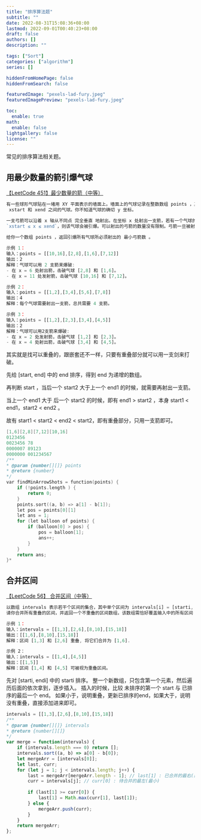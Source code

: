 ```yaml
---
title: "排序算法题"
subtitle: ""
date: 2022-08-31T15:08:36+08:00
lastmod: 2022-09-01T00:40:23+08:00
draft: false
authors: []
description: ""

tags: ["Sort"]
categories: ["algorithm"]
series: []

hiddenFromHomePage: false
hiddenFromSearch: false

featuredImage: "pexels-lad-fury.jpeg"
featuredImagePreview: "pexels-lad-fury.jpeg"

toc:
  enable: true
math:
  enable: false
lightgallery: false
license: ""
---
```

常见的排序算法相关题。
<!--more-->


## 用最少数量的箭引爆气球
<!-- 【排序算法】 -->
[【LeetCode 451】最少数量的箭（中等）](https://leetcode-cn.com/problems/minimum-number-of-arrows-to-burst-balloons/)
```js
有一些球形气球贴在一堵用 XY 平面表示的墙面上。墙面上的气球记录在整数数组 points ，其中 points[i] = [xstart, xend] 表示水平直径在
 xstart 和 xend 之间的气球。你不知道气球的确切 y 坐标。

一支弓箭可以沿着 x 轴从不同点 完全垂直 地射出。在坐标 x 处射出一支箭，若有一个气球的直径的开始和结束坐标为 xstart，xend， 且满足
`xstart ≤ x ≤ xend`，则该气球会被引爆。可以射出的弓箭的数量没有限制。弓箭一旦被射出之后，可以无限地前进。

给你一个数组 points ，返回引爆所有气球所必须射出的 最小弓箭数 。
 
示例 1：
输入：points = [[10,16],[2,8],[1,6],[7,12]]
输出：2
解释：气球可以用 2 支箭来爆破:
- 在 x = 6 处射出箭，击破气球 [2,8] 和 [1,6]。
- 在 x = 11 处发射箭，击破气球 [10,16] 和 [7,12]。

示例 2：
输入：points = [[1,2],[3,4],[5,6],[7,8]]
输出：4
解释：每个气球需要射出一支箭，总共需要 4 支箭。

示例 3：
输入：points = [[1,2],[2,3],[3,4],[4,5]]
输出：2
解释：气球可以用2支箭来爆破:
- 在 x = 2 处发射箭，击破气球 [1,2] 和 [2,3]。
- 在 x = 4 处射出箭，击破气球 [3,4] 和 [4,5]。
```

其实就是找可以重叠的，跟嵌套还不一样，只要有重叠部分就可以用一支剑来打破。     

先给 [start, end] 中的 end 排序，得到 end 为递增的数组。       

再判断 start ，当后一个 start2 大于上一个 end1 的时候，就需要再射出一支箭。      

当上一个 end1 大于 后一个 start2 的时候，即有 end1 > start2 ，本身 start1 < end1，start2 < end2 。    

故有 start1 < start2 < end2 < start2，即有重叠部分，只用一支箭即可。        
```cpp
[1,6][2,8][7,12][10,16]
0123456      
0023456 78         
0000007 89123        
0000000 001234567   
/**
* @param {number[][]} points
* @return {number}
*/
var findMinArrowShots = function(points) {
    if (!points.length ) {
        return 0;
    }
    points.sort((a, b) => a[1] - b[1]);
    let pos = points[0][1]
    let ans = 1;
    for (let balloon of points) {
        if (balloon[0] > pos) {
            pos = balloon[1];
            ans++;
        }
    }
    return ans;
}*
```
    
## 合并区间
<!-- 排序算法+区间问题 -->
[【LeetCode 56】 合并区间（中等）](https://leetcode-cn.com/problems/merge-intervals/)
```js
以数组 intervals 表示若干个区间的集合，其中单个区间为 intervals[i] = [starti, endi] 。
请你合并所有重叠的区间，并返回一个不重叠的区间数组，该数组需恰好覆盖输入中的所有区间 。

示例 1：
输入：intervals = [[1,3],[2,6],[8,10],[15,18]]
输出：[[1,6],[8,10],[15,18]]
解释：区间 [1,3] 和 [2,6] 重叠, 将它们合并为 [1,6].

示例 2：
输入：intervals = [[1,4],[4,5]]
输出：[[1,5]]
解释：区间 [1,4] 和 [4,5] 可被视为重叠区间。
```
先对 [starti, endi] 中的 starti 排序。
整一个新数组，只包含第一个元素，然后遍历后面的依次拿到，逐步插入。
插入的时候，比较 未排序的第一个 start 与 已排序的最后一个 end。
如果小于，说明重叠，更新已排序的end，如果大于，说明没有重叠，直接添加进来即可。

```js
intervals = [[1,3],[2,6],[8,10],[15,18]]
/**
* @param {number[][]} intervals
* @return {number[][]}
*/
var merge = function(intervals) {
    if (intervals.length === 0) return [];
    intervals.sort((a, b) => a[0] - b[0]);
    let mergeArr = [intervals[0]];
    let last, curr;
    for (let j = 1; j < intervals.length; j++) {
        last = mergeArr[mergeArr.length - 1]; // last[1] : 已合并的最右(最大)
        curr = intervals[j]; // curr[0] : 待合并的最左(最小) 
        
        if (last[1] >= curr[0]) {   
            last[1] = Math.max(curr[1], last[1]);
        } else {
            mergeArr.push(curr);
        }
    }
    return mergeArr;
};
```